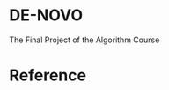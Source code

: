 # DE-NOVO
The Final Project of the Algorithm Course


# Reference
[1]: https://alexbowe.com/succinct-debruijn-graphs/#our-repr
